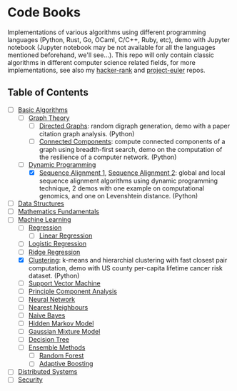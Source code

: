 # Code Books
Implementations of various algorithms using different programming languages (Python, Rust, Go, OCaml, C/C++, Ruby, etc), demo with Jupyter notebook (Jupyter notebook may be not available for all the languages mentioned beforehand, we'll see...). This repo will only contain classic algorithms in different computer science related fields, for more implementations, see also my [hacker-rank](https://github.com/xuedong/hacker-rank) and [project-euler](https://github.com/xuedong/project-euler) repos.

## Table of Contents

- [ ] [Basic Algorithms](https://github.com/xuedong/codebooks/tree/master/algorithms)
    - [ ] [Graph Theory](https://github.com/xuedong/codebooks/tree/master/algorithms/graph)
        - [ ] [Directed Graphs](https://github.com/xuedong/codebooks/blob/master/algorithms/graph/digraph/digraph.ipynb): random digraph generation, demo with a paper citation graph analysis. (Python)
        - [ ] [Connected Components](https://github.com/xuedong/codebooks/blob/master/algorithms/graph/connected_components/resilience.ipynb): compute connected components of a graph using breadth-first search, demo on the computation of the resilience of a computer network. (Python)
    - [ ] [Dynamic Programming](https://github.com/xuedong/codebooks/tree/master/algorithms/dynamic_programming)
        - [x] [Sequence Alignment 1](https://github.com/xuedong/codebooks/blob/master/algorithms/dynamic_programming/sequence_alignment/genomics.ipynb), [Sequence Alignment 2](https://github.com/xuedong/codebooks/blob/master/algorithms/dynamic_programming/sequence_alignment/spelling_check.ipynb): global and local sequence alignment algorithms using dynamic programming technique, 2 demos with one example on computational genomics, and one on Levenshtein distance. (Python)
- [ ] [Data Structures](https://github.com/xuedong/codebooks/tree/master/data_structures)
- [ ] [Mathematics Fundamentals](https://github.com/xuedong/codebooks/tree/master/maths)
- [ ] [Machine Learning](https://github.com/xuedong/codebooks/tree/master/machine_learning)
    - [ ] [Regression](https://github.com/xuedong/codebooks/blob/master/machine_learning/regression)
    	- [ ] [Linear Regression](https://github.com/xuedong/codebooks/blob/master/machine_learning/regression/linear_regression/web_traffic.ipynb)
	- [ ] [Logistic Regression](https://github.com/xuedong/codebooks/blob/master/machine_learning/regression/linear_regression/web_traffic.ipynb)
	- [ ] [Ridge Regression](https://github.com/xuedong/codebooks/blob/master/machine_learning/regression/ridge_regression/code_breaking.ipynb)
    - [x] [Clustering](https://github.com/xuedong/codebooks/blob/master/machine_learning/clustering/clustering.ipynb): k-means and hierarchial clustering with fast closest pair computation, demo with US county per-capita lifetime cancer risk dataset. (Python)
    - [ ] [Support Vector Machine](https://github.com/xuedong/codebooks/blob/master/machine_learning/svm/comparison.ipynb)
    - [ ] [Principle Component Analysis](https://github.com/xuedong/codebooks/blob/master/machine_learning/pca/market.ipynb)
    - [ ] [Neural Network](https://github.com/xuedong/codebooks/blob/master/machine_learning/mlp/mlp.ipynb)
    - [ ] [Nearest Neighbours](https://github.com/xuedong/codebooks/blob/master/machine_learning/knn/recommendation.ipynb)
    - [ ] [Naive Bayes](https://github.com/xuedong/codebooks/blob/master/machine_learning/bayes/spam.ipynb)
    - [ ] [Hidden Markov Model](https://github.com/xuedong/codebooks/blob/master/machine_learning/hmm/hmm.ipynb)
    - [ ] [Gaussian Mixture Model](https://github.com/xuedong/codebooks/blob/master/machine_learning/gmm/gmm.ipynb)
    - [ ] [Decision Tree](https://github.com/xuedong/codebooks/blob/master/machine_learning/decision_tree/decision_tree.ipynb)
    - [ ] [Ensemble Methods](https://github.com/xuedong/codebooks/blob/master/machine_learning/ensemble)
        - [ ] [Random Forest](https://github.com/xuedong/codebooks/blob/master/machine_learning/ensemble/random_forest/random_forest.ipynb)
        - [ ] [Adaptive Boosting](https://github.com/xuedong/codebooks/blob/master/machine_learning/ensemble/adaboost/adaboost.ipynb)
- [ ] [Distributed Systems](https://github.com/xuedong/codebooks/tree/master/distributed_computing)
- [ ] [Security](https://github.com/xuedong/codebooks/tree/master/security)
